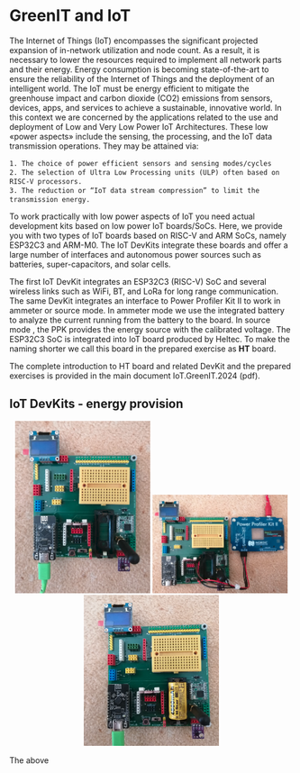 # GreenIT and IoT
The Internet of Things (IoT) encompasses the significant projected expansion of in-network utilization and node count. As a result, it is necessary to lower the resources required to implement all network parts and their energy. Energy consumption is becoming state-of-the-art to ensure the reliability of the Internet of Things and the deployment of an intelligent world. The IoT must be energy efficient to mitigate the greenhouse impact and carbon dioxide (CO2) emissions from sensors, devices, apps, and services to achieve a sustainable, innovative world.
In this context we are concerned by the applications related to the use and deployment of Low and Very Low Power IoT Architectures.
These low «power aspects» include the sensing, the processing, and the IoT data transmission operations. They may be attained via:

    1. The choice of power efficient sensors and sensing modes/cycles
    2. The selection of Ultra Low Processing units (ULP) often based on RISC-V processors.
    3. The reduction or “IoT data stream compression” to limit the transmission energy.

To work practically with low power aspects of IoT you need actual development kits based on low power IoT boards/SoCs.
Here, we provide you with two types of IoT boards based on RISC-V and ARM SoCs, namely ESP32C3 and ARM-M0.
The IoT DevKits integrate these boards and offer a large number of interfaces and autonomous power sources such as batteries, super-capacitors, and solar cells.

The first IoT DevKit integrates an ESP32C3 (RISC-V) SoC and several wireless links such as WiFi, BT, and LoRa for long range communication.
The same DevKit integrates an interface to Power Profiler Kit II to work in ammeter or source mode. In ammeter mode we use the integrated battery to analyze the current running from the battery to the board. In source mode , the PPK provides the energy source with the calibrated voltage.
The ESP32C3 SoC is integrated into IoT board produced by Heltec. To make the naming shorter we call this board in the prepared exercise as **HT** board.



The complete introduction to HT board and related DevKit and the prepared exercises is provided in the main document IoT.GreenIT.2024 (pdf).
## IoT DevKits - energy provision
<p align="center">
  <img src="images/IoT.HT.DevKit.PC.source.png" width="240" title="hover text">
  <img src="images/IoT.HT.DevKit.PPK.source.png" width="240" title="accessibility text">
  <img src="images/IoT.HT.DevKit.battery.source.png" width="240" title="accessibility text">
</p>
The above 


